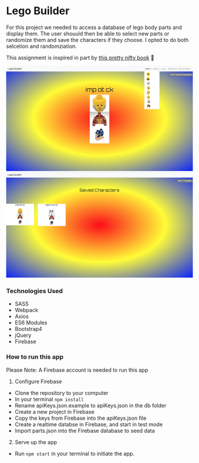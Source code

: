 # Lego Builder

For this project we needed to access a database of lego body parts and display them. The user shouuld then be able to select new parts or randomize them and save the characters if they choose. I opted to do both selcetion and randomziation.

This assignment is inspired in part by [this pretty nifty book](https://www.youtube.com/watch?v=tDnDrO7neUE) 📖

![Main Screenshot](./img/main-view.png)
![Second Screenshot](./img/saved-character-view.png)

### Technologies Used
* SASS
* Webpack
* Axios
* ES6 Modules
* Bootstrap4
* jQuery
* Firebase

### How to run this app
Please Note: A Firebase account is needed to run this app

1. Configure Firebase
* Clone the repository to your computer
* In your terminal ```npm install```
* Rename apiKeys.json.example to apiKeys.json in the db folder
* Create a new project in Firebase
* Copy the keys from Firebase into the apiKeys.json file
* Create a realtime databse in Firebase, and start in test mode
* Import parts.json into the Firebase database to seed data

2. Serve up the app
* Run ```npm start``` in your terminal to initiate the app.
